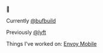 👋

Currently [@bufbuild](https://github.com/bufbuild)

Previously [@lyft](https://github.com/lyft)

Things I've worked on:
[Envoy Mobile](https://github.com/envoyproxy/envoy-mobile)
